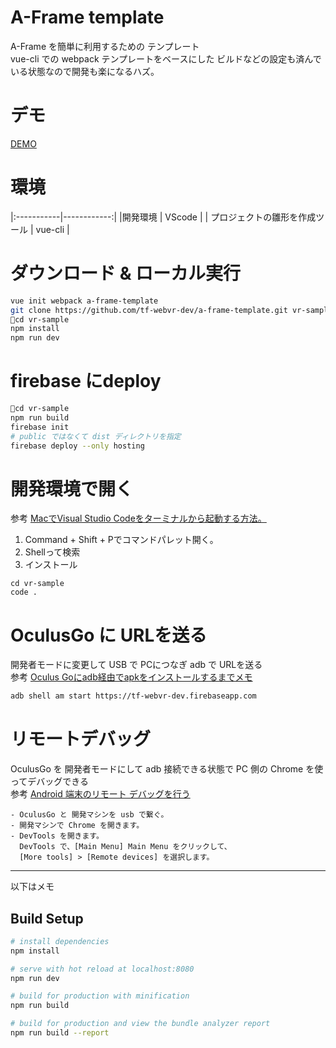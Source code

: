 # A-Frame template
A-Frame を簡単に利用するための テンプレート  
vue-cli での webpack テンプレートをベースにした ビルドなどの設定も済んでいる状態なので開発も楽になるハズ。

# デモ
[DEMO](https://tf-webvr-dev.firebaseapp.com)

# 環境
|:-----------|------------:|
|開発環境 | VScode |
| プロジェクトの雛形を作成ツール | vue-cli |

# ダウンロード & ローカル実行

``` bash
vue init webpack a-frame-template
git clone https://github.com/tf-webvr-dev/a-frame-template.git vr-sample
cd vr-sample
npm install
npm run dev
```

# firebase にdeploy
``` bash
cd vr-sample
npm run build
firebase init 
# public ではなくて dist ディレクトリを指定
firebase deploy --only hosting
```

# 開発環境で開く
参考 [MacでVisual Studio Codeをターミナルから起動する方法。](https://qiita.com/naru0504/items/c2ed8869ffbf7682cf5c#mac%E3%81%A7visual-studio-code%E3%82%92%E3%82%BF%E3%83%BC%E3%83%9F%E3%83%8A%E3%83%AB%E3%81%8B%E3%82%89%E8%B5%B7%E5%8B%95%E3%81%99%E3%82%8B%E6%96%B9%E6%B3%95)

1. Command + Shift + Pでコマンドパレット開く。
2. Shellって検索
3. インストール

```
cd vr-sample
code .
```

# OculusGo に URLを送る 
開発者モードに変更して USB で PCにつなぎ adb で URLを送る  
参考 [Oculus Goにadb経由でapkをインストールするまでメモ](http://htkb.hateblo.jp/entry/2018/05/10/212623)

``` bash
adb shell am start https://tf-webvr-dev.firebaseapp.com
```

# リモートデバッグ
OculusGo を 開発者モードにして adb 接続できる状態で PC 側の Chrome を使ってデバッグできる  
参考 [Android 端末のリモート デバッグを行う](https://developers.google.com/web/tools/chrome-devtools/remote-debugging/?hl=ja)

```
- OculusGo と 開発マシンを usb で繋ぐ。
- 開発マシンで Chrome を開きます。
- DevTools を開きます。
  DevTools で、[Main Menu] Main Menu をクリックして、
  [More tools] > [Remote devices] を選択します。
```

-----
以下はメモ
## Build Setup

``` bash
# install dependencies
npm install

# serve with hot reload at localhost:8080
npm run dev

# build for production with minification
npm run build

# build for production and view the bundle analyzer report
npm run build --report
```
